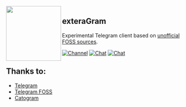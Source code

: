 <img src="https://itsv1eds.ru/icon.png" width="150" align="left"/>

## exteraGram

Experimental Telegram client based on [unofficial FOSS sources](https://github.com/Telegram-FOSS-Team/Telegram-FOSS).

[![Channel](https://img.shields.io/badge/Channel-Telegram-red.svg)](https://t.me/exteragram) 
[![Chat](https://img.shields.io/badge/ENChat-Telegram-red.svg)](https://t.me/en_exteraChat) 
[![Chat](https://img.shields.io/badge/RUChat-Telegram-red.svg)](https://t.me/exteraChat)


 ## Thanks to:
- [Telegram](https://github.com/DrKLO/Telegram)
- [Telegram FOSS](https://github.com/Telegram-FOSS-Team/Telegram-FOSS)
- [Catogram](https://github.com/Catogram/Catogram)

